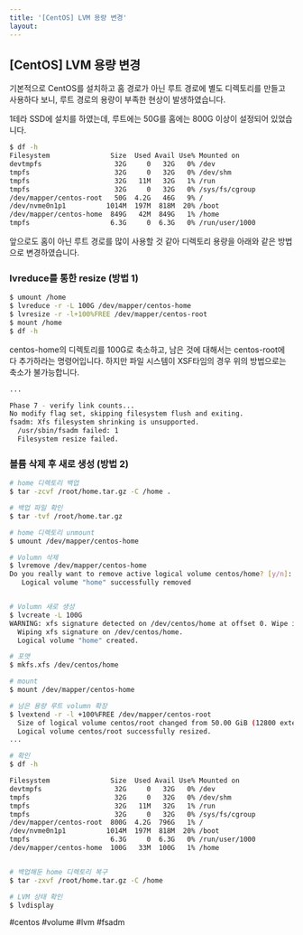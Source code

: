 ```yaml
---
title: '[CentOS] LVM 용량 변경'
layout: 
---
```


## [CentOS] LVM 용량 변경

기본적으로 CentOS를 설치하고 홈 경로가 아닌 루트 경로에 별도 디렉토리를 만들고 사용하다 보니, 루트 경로의 용량이 부족한 현상이 발생하였습니다.

1테라 SSD에 설치를 하였는데, 루트에는 50G를 홈에는 800G 이상이 설정되어 있었습니다.

```sh
$ df -h
Filesystem               Size  Used Avail Use% Mounted on
devtmpfs                  32G     0   32G   0% /dev
tmpfs                     32G     0   32G   0% /dev/shm
tmpfs                     32G   11M   32G   1% /run
tmpfs                     32G     0   32G   0% /sys/fs/cgroup
/dev/mapper/centos-root   50G  4.2G   46G   9% /
/dev/nvme0n1p1          1014M  197M  818M  20% /boot
/dev/mapper/centos-home  849G   42M  849G   1% /home
tmpfs                    6.3G     0  6.3G   0% /run/user/1000
```

앞으로도 홈이 아닌 루트 경로를 많이 사용할 것 같아 디렉토리 용량을 아래와 같은 방법으로 변경하였습니다.


### lvreduce를 통한 resize (방법 1)
```sh
$ umount /home
$ lvreduce -r -L 100G /dev/mapper/centos-home 
$ lvresize -r -l+100%FREE /dev/mapper/centos-root
$ mount /home
$ df -h
```

centos-home의 디렉토리를 100G로 축소하고, 남은 것에 대해서는 centos-root에 다 추가하라는 명령어입니다.
하지만 파일 시스템이 XSF타임의 경우 위의 방법으로는 축소가 불가능합니다.

```sh
...

Phase 7 - verify link counts...
No modify flag set, skipping filesystem flush and exiting.
fsadm: Xfs filesystem shrinking is unsupported.
  /usr/sbin/fsadm failed: 1
  Filesystem resize failed.
```


### 볼륨 삭제 후 새로 생성 (방법 2)

```sh
# home 디렉토리 백업
$ tar -zcvf /root/home.tar.gz -C /home .

# 백업 파일 확인
$ tar -tvf /root/home.tar.gz

# home 디렉토리 unmount
$ umount /dev/mapper/centos-home 

# Volumn 삭제
$ lvremove /dev/mapper/centos-home 
Do you really want to remove active logical volume centos/home? [y/n]: y
   Logical volume "home" successfully removed


# Volumn 새로 생성
$ lvcreate -L 100G
WARNING: xfs signature detected on /dev/centos/home at offset 0. Wipe it? [y/n]: y
  Wiping xfs signature on /dev/centos/home.
  Logical volume "home" created.

# 포맷
$ mkfs.xfs /dev/centos/home

# mount 
$ mount /dev/mapper/centos-home

# 남은 용량 루트 volumn 확장
$ lvextend -r -l +100%FREE /dev/mapper/centos-root
  Size of logical volume centos/root changed from 50.00 GiB (12800 extents) to <799.20 GiB (204594 extents).
  Logical volume centos/root successfully resized.
...

# 확인
$ df -h

Filesystem               Size  Used Avail Use% Mounted on
devtmpfs                  32G     0   32G   0% /dev
tmpfs                     32G     0   32G   0% /dev/shm
tmpfs                     32G   11M   32G   1% /run
tmpfs                     32G     0   32G   0% /sys/fs/cgroup
/dev/mapper/centos-root  800G  4.2G  796G   1% /
/dev/nvme0n1p1          1014M  197M  818M  20% /boot
tmpfs                    6.3G     0  6.3G   0% /run/user/1000
/dev/mapper/centos-home  100G   33M  100G   1% /home


# 백업해둔 home 디렉토리 복구
$ tar -zxvf /root/home.tar.gz -C /home

# LVM 상태 확인
$ lvdisplay


```

#centos #volume #lvm #fsadm 